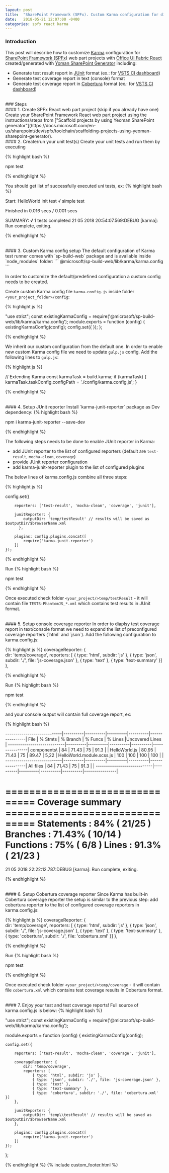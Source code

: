 ```yaml
---
layout: post
title:  "SharePoint Framework (SPFx). Custom Karma configuration for different test result and coverage reports."
date:   2018-05-21 12:07:00 -0400
categories: spfx react karma
---
```

### Introduction
This post will describe how to customize [Karma](http://karma-runner.github.io/2.0/index.html) configuration for [SharePoint Framework (SPFx)](https://docs.microsoft.com/en-us/sharepoint/dev/spfx/sharepoint-framework-overview) web part projects with [Office UI Fabric React](https://github.com/OfficeDev/office-ui-fabric-react)  created/generated with [Yoman SharePoint Generator](https://docs.microsoft.com/en-us/sharepoint/dev/spfx/toolchain/scaffolding-projects-using-yeoman-sharepoint-generator) including:
 - Generate test result report in [JUnit](https://junit.org/) format (ex.: for [VSTS CI dashboard](https://docs.microsoft.com/en-us/vsts/build-release/tasks/test/publish-test-results?view=vsts))
 - Generate test coverage report in text (console) format
 - Generate test coverage report in [Cobertura](http://cobertura.github.io/cobertura/) format (ex.: for [VSTS CI dashboard](https://docs.microsoft.com/en-us/vsts/build-release/tasks/test/publish-code-coverage-results?view=vsts))
 
<br/>
### Steps  

<br/>
#### 1. Create SPFx React web part project (skip if you already have one)
Create your SharePoint Framework React web part project using the instructions/steps from ["Scaffold projects by using Yeoman SharePoint generator"](https://docs.microsoft.com/en-us/sharepoint/dev/spfx/toolchain/scaffolding-projects-using-yeoman-sharepoint-generator).

<br/>
#### 2. Create/run your unit test(s)
Create your unit tests and run them by executing

{% highlight bash %}

npm test

{% endhighlight %}

You should get list of successfully executed uni tests, ex:
{% highlight bash %}

Start:
  HelloWorld init test
    √ simple test

Finished in 0.016 secs / 0.001 secs

SUMMARY:
√ 1 tests completed
21 05 2018 20:54:07.569:DEBUG [karma]: Run complete, exiting.

{% endhighlight %}

<br/>
#### 3. Custom Karma config setup
The default configuration of Karma test runner comes with `sp-build-web` package and is available 
inside `node_modules` folder:
```
@microsoft/sp-build-web/lib/karma/karma.config
``` 

In order to customize the default/predefined configuration a custom config needs to be created.

Create custom Karma config file `karma.config.js` inside folder `<your_project_folder>/config`:

{% highlight js %}

"use strict";
const existingKarmaConfig = require('@microsoft/sp-build-web/lib/karma/karma.config');
module.exports = function (config) {
    existingKarmaConfig(config);
        config.set({
        });
};

{% endhighlight %}

We inherit our custom configuration from the default one. In order to enable new custom Karma config file we need to update `gulp.js` config. Add the following lines to `gulp.js`:

{% highlight js %}

// Extending Karma
const karmaTask = build.karma;
if (karmaTask) {
  karmaTask.taskConfig.configPath = './config/karma.config.js';
}

{% endhighlight %}

<br/>
#### 4.  Setup JUnit reporter
Install `karma-junit-reporter` package as Dev dependency:
{% highlight bash %}

npm i karma-junit-reporter --save-dev

{% endhighlight %}

The following steps needs to be done to enable JUnit reporter in Karma:
 - add JUnit reporter to the list of configured reporters (default are `test-result`, `mocha-clean`, `coverage`)
 - provide JUnit reporter configuration
 - add karma-junit-reporter plugin to the list of configured plugins

The below lines of karma.config.js combine all three steps:

{% highlight js %}

config.set({
        
        reporters: ['test-result', 'mocha-clean', 'coverage', 'junit'],
        
        junitReporter: {
            outputDir: 'temp/testResult' // results will be saved as $outputDir/$browserName.xml
          },

        plugins: config.plugins.concat([
            require('karma-junit-reporter')
        ])
    });

{% endhighlight %}

Run
{% highlight bash %}

npm test

{% endhighlight %}

Once executed check folder `<your_project/>temp/testResult` - it will contain file `TESTS-PhantomJS_*.xml` which contains test results in JUnit format.

<br/>
#### 5.  Setup console coverage reporter
In order to diaplsy test coverage report in text/console format we need to expand the list 
of preconfigured coverage reporters (`html` and `json`). Add the following configuration to karma.config.js:

{% highlight js %}
coverageReporter: {                        
            dir: 'temp/coverage',
            reporters: [
                { type: 'html', subdir: 'js' },
                { type: 'json', subdir: './', file: 'js-coverage.json' },
                { type: 'text' },
                { type: 'text-summary' }]
        },

{% endhighlight %}

Run
{% highlight bash %}

npm test

{% endhighlight %}

and your console output will contain full coverage report, ex:

{% highlight bash %}

----------------------------|----------|----------|----------|----------|----------------|
File                        |  % Stmts | % Branch |  % Funcs |  % Lines |Uncovered Lines |
----------------------------|----------|----------|----------|----------|----------------|
 components\                |       84 |    71.43 |       75 |     91.3 |                |
  HelloWorld.js             |    80.95 |    71.43 |       75 |    89.47 |           5,22 |
  HelloWorld.module.scss.js |      100 |      100 |      100 |      100 |                |
----------------------------|----------|----------|----------|----------|----------------|
All files                   |       84 |    71.43 |       75 |     91.3 |                |
----------------------------|----------|----------|----------|----------|----------------|

=============================== Coverage summary ===============================
Statements   : 84% ( 21/25 )
Branches     : 71.43% ( 10/14 )
Functions    : 75% ( 6/8 )
Lines        : 91.3% ( 21/23 )
================================================================================
21 05 2018 22:22:12.787:DEBUG [karma]: Run complete, exiting.

{% endhighlight %}

<br/>
#### 6.  Setup Cobertura coverage reporter
Since Karma has built-in Cobertura coverage reporter the setup is similar to the previous step: add cobertura reporter to the list of configured coverage reporters in karma.config.js:

{% highlight js %}
coverageReporter: {                        
            dir: 'temp/coverage',
            reporters: [
                { type: 'html', subdir: 'js' },
                { type: 'json', subdir: './', file: 'js-coverage.json' },
                { type: 'text' },
                { type: 'text-summary' },
                { type: 'cobertura', subdir: './', file: 'cobertura.xml' }]
        },

{% endhighlight %}

Run
{% highlight bash %}

npm test

{% endhighlight %}

Once executed check folder `<your_project/>temp/coverage` - it will contain file `cobertura.xml` which contains test coverage results in Cobertura format.

<br/>
#### 7.  Enjoy your test and test coverage reports!
Full source of karma.config.js is below:
{% highlight bash %}

"use strict";
const existingKarmaConfig = require('@microsoft/sp-build-web/lib/karma/karma.config');

module.exports = function (config) {
    existingKarmaConfig(config);

    config.set({

        reporters: ['test-result', 'mocha-clean', 'coverage', 'junit'],

        coverageReporter: {                        
            dir: 'temp/coverage',
            reporters: [
                { type: 'html', subdir: 'js' },
                { type: 'json', subdir: './', file: 'js-coverage.json' },
                { type: 'text' },
                { type: 'text-summary' },
                { type: 'cobertura', subdir: './', file: 'cobertura.xml' }]
        },

        junitReporter: {
            outputDir: 'temp\\testResult' // results will be saved as $outputDir/$browserName.xml            
        },

        plugins: config.plugins.concat([
            require('karma-junit-reporter')
        ])
    });

};

{% endhighlight %}
{% include custom_footer.html %}
